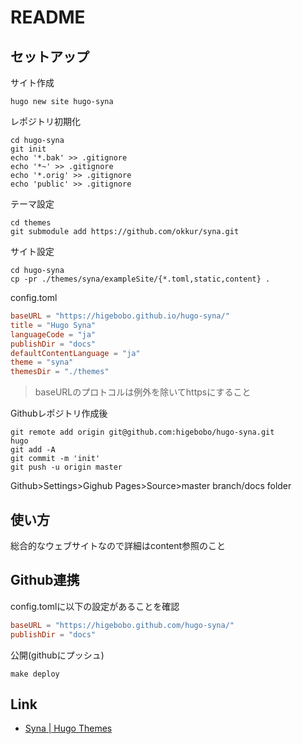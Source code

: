 # README

## セットアップ

サイト作成

```shell
hugo new site hugo-syna
```

レポジトリ初期化

```shell
cd hugo-syna
git init
echo '*.bak' >> .gitignore
echo '*~' >> .gitignore
echo '*.orig' >> .gitignore
echo 'public' >> .gitignore
```

テーマ設定

```shell
cd themes 
git submodule add https://github.com/okkur/syna.git
```

サイト設定

```shell
cd hugo-syna
cp -pr ./themes/syna/exampleSite/{*.toml,static,content} .
```

config.toml

```toml
baseURL = "https://higebobo.github.io/hugo-syna/"
title = "Hugo Syna"
languageCode = "ja"
publishDir = "docs"
defaultContentLanguage = "ja"
theme = "syna"
themesDir = "./themes"
```

> baseURLのプロトコルは例外を除いてhttpsにすること

Githubレポジトリ作成後

```shell
git remote add origin git@github.com:higebobo/hugo-syna.git
hugo
git add -A
git commit -m 'init'
git push -u origin master
```

Github>Settings>Gighub Pages>Source>master branch/docs folder

## 使い方

総合的なウェブサイトなので詳細はcontent参照のこと

## Github連携

config.tomlに以下の設定があることを確認

```toml
baseURL = "https://higebobo.github.com/hugo-syna/"
publishDir = "docs"
```

公開(githubにプッシュ)

```shell
make deploy
```

## Link

* [Syna \| Hugo Themes](https://themes.gohugo.io/syna/)
